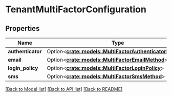 # TenantMultiFactorConfiguration

## Properties

Name | Type | Description | Notes
------------ | ------------- | ------------- | -------------
**authenticator** | Option<[**crate::models::MultiFactorAuthenticatorMethod**](MultiFactorAuthenticatorMethod.md)> |  | [optional]
**email** | Option<[**crate::models::MultiFactorEmailMethod**](MultiFactorEmailMethod.md)> |  | [optional]
**login_policy** | Option<[**crate::models::MultiFactorLoginPolicy**](MultiFactorLoginPolicy.md)> |  | [optional]
**sms** | Option<[**crate::models::MultiFactorSmsMethod**](MultiFactorSMSMethod.md)> |  | [optional]

[[Back to Model list]](../README.md#documentation-for-models) [[Back to API list]](../README.md#documentation-for-api-endpoints) [[Back to README]](../README.md)


